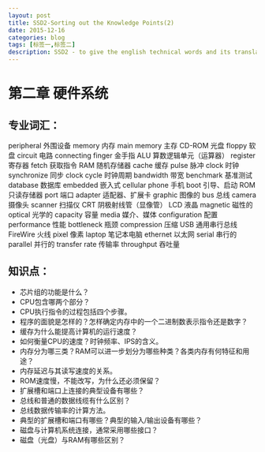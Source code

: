 ```yaml
---
layout: post
title: SSD2-Sorting out the Knowledge Points(2)
date: 2015-12-16
categories: blog
tags: [标签一,标签二]
description: SSD2 - to give the english technical words and its translation
---
```


# 第二章 硬件系统

## 专业词汇： 
peripheral	外围设备
memory		内存
main memory	主存
CD-ROM	光盘
floppy		软盘
circuit		电路
connecting finger	金手指
ALU		算数逻辑单元（运算器）
register		寄存器
fetch			获取指令
RAM		随机存储器
cache		缓存
pulse		脉冲
clock		时钟
synchronize	同步
clock cycle	时钟周期
bandwidth	带宽
benchmark	基准测试
database		数据库
embedded	嵌入式
cellular phone	手机
boot			引导、启动
ROM		只读存储器
port			端口
adapter		适配器、扩展卡
graphic		图像的
bus			总线
camera		摄像头
scanner		扫描仪
CRT			阴极射线管（显像管）
LCD		液晶
magnetic		磁性的
optical		光学的
capacity		容量
media		媒介、媒体
configuration	配置
performance	性能
bottleneck	瓶颈
compression	压缩
USB			通用串行总线
FireWire		火线
pixel			像素
laptop		笔记本电脑
ethernet		以太网
serial		串行的
parallel		并行的
transfer rate	传输率
throughput	吞吐量

 

## 知识点：
- 芯片组的功能是什么？
- CPU包含哪两个部分？
- CPU执行指令的过程包括四个步骤。
- 程序的面貌是怎样的？怎样确定内存中的一个二进制数表示指令还是数字？
- 缓存为什么能提高计算机的运行速度？
- 如何衡量CPU的速度？时钟频率、IPS的含义。
- 内存分为哪三类？RAM可以进一步划分为哪些种类？各类内存有何特征和用途？
- 内存延迟与其读写速度的关系。
- ROM速度慢，不能改写，为什么还必须保留？
- 扩展槽和端口上连接的典型设备有哪些？
- 总线和普通的数据线缆有什么区别？
- 总线数据传输率的计算方法。
- 典型的扩展槽和端口有哪些？典型的输入/输出设备有哪些？
- 磁盘与计算机系统连接，通常采用哪些接口？
- 磁盘（光盘）与RAM有哪些区别？
  














